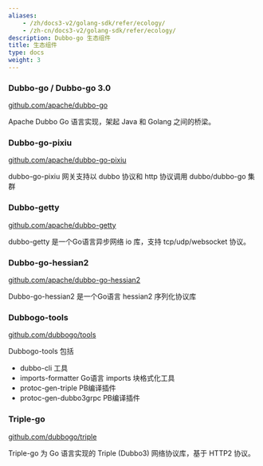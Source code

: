 ```yaml
---
aliases:
    - /zh/docs3-v2/golang-sdk/refer/ecology/
    - /zh-cn/docs3-v2/golang-sdk/refer/ecology/
description: Dubbo-go 生态组件
title: 生态组件
type: docs
weight: 3
---
```







### Dubbo-go / Dubbo-go 3.0 

[github.com/apache/dubbo-go](https://github.com/apache/dubbo-go) 

 Apache Dubbo Go 语言实现，架起 Java 和 Golang 之间的桥梁。

### Dubbo-go-pixiu

[github.com/apache/dubbo-go-pixiu](https://github.com/apache/dubbo-go-pixiu)

dubbo-go-pixiu 网关支持以 dubbo 协议和 http 协议调用 dubbo/dubbo-go 集群

### Dubbo-getty

[github.com/apache/dubbo-getty](https://github.com/apache/dubbo-getty)

dubbo-getty 是一个Go语言异步网络 io 库，支持 tcp/udp/websocket 协议。

### Dubbo-go-hessian2

[github.com/apache/dubbo-go-hessian2](https://github.com/apache/dubbo-go-hessian2)

Dubbo-go-hessian2 是一个Go语言 hessian2 序列化协议库

### Dubbogo-tools

[github.com/dubbogo/tools](https://github.com/dubbogo/tools)

Dubbogo-tools 包括

- dubbo-cli 工具
- imports-formatter Go语言 imports 块格式化工具
- protoc-gen-triple PB编译插件
- protoc-gen-dubbo3grpc PB编译插件

### Triple-go

[github.com/dubbogo/triple](https://github.com/dubbogo/triple)

Triple-go 为 Go 语言实现的 Triple (Dubbo3) 网络协议库，基于 HTTP2 协议。
